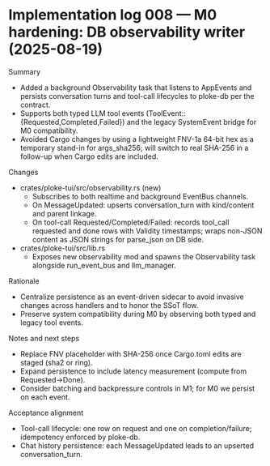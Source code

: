 # Implementation log 008 — M0 hardening: DB observability writer (2025-08-19)

Summary
- Added a background Observability task that listens to AppEvents and persists conversation turns and tool-call lifecycles to ploke-db per the contract.
- Supports both typed LLM tool events (ToolEvent::{Requested,Completed,Failed}) and the legacy SystemEvent bridge for M0 compatibility.
- Avoided Cargo changes by using a lightweight FNV-1a 64-bit hex as a temporary stand-in for args_sha256; will switch to real SHA-256 in a follow-up when Cargo edits are included.

Changes
- crates/ploke-tui/src/observability.rs (new)
  - Subscribes to both realtime and background EventBus channels.
  - On MessageUpdated: upserts conversation_turn with kind/content and parent linkage.
  - On tool-call Requested/Completed/Failed: records tool_call requested and done rows with Validity timestamps; wraps non-JSON content as JSON strings for parse_json on DB side.
- crates/ploke-tui/src/lib.rs
  - Exposes new observability mod and spawns the Observability task alongside run_event_bus and llm_manager.

Rationale
- Centralize persistence as an event-driven sidecar to avoid invasive changes across handlers and to honor the SSoT flow.
- Preserve system compatibility during M0 by observing both typed and legacy tool events.

Notes and next steps
- Replace FNV placeholder with SHA-256 once Cargo.toml edits are staged (sha2 or ring).
- Expand persistence to include latency measurement (compute from Requested→Done).
- Consider batching and backpressure controls in M1; for M0 we persist on each event.

Acceptance alignment
- Tool-call lifecycle: one row on request and one on completion/failure; idempotency enforced by ploke-db.
- Chat history persistence: each MessageUpdated leads to an upserted conversation_turn.
